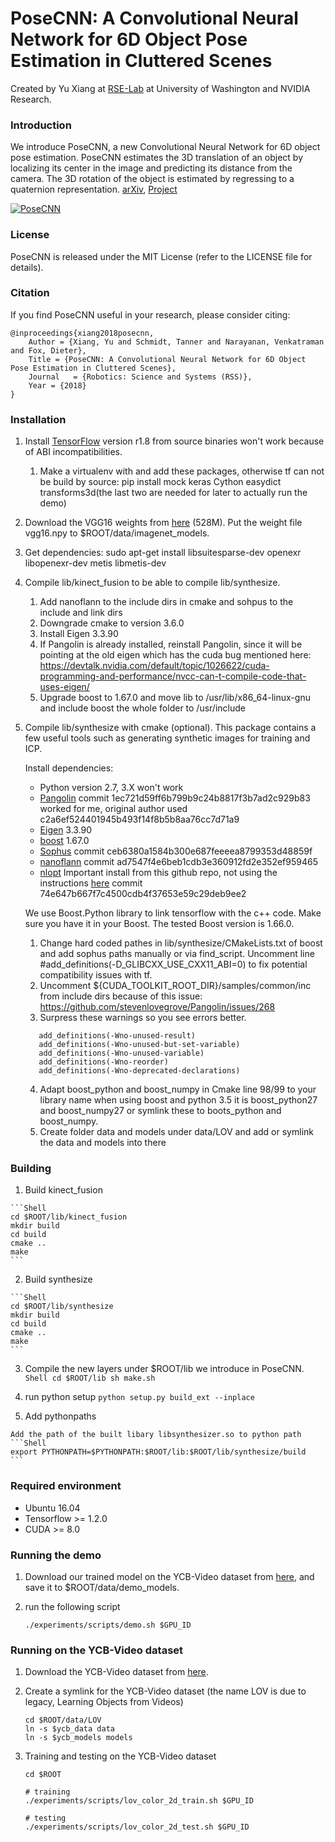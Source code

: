 # PoseCNN: A Convolutional Neural Network for 6D Object Pose Estimation in Cluttered Scenes

Created by Yu Xiang at [RSE-Lab](http://rse-lab.cs.washington.edu/) at University of Washington and NVIDIA Research.

### Introduction

We introduce PoseCNN, a new Convolutional Neural Network for 6D object pose estimation. PoseCNN estimates the 3D translation of an object by localizing its center in the image and predicting its distance from the camera. The 3D rotation of the object is estimated by regressing to a quaternion representation. [arXiv](https://arxiv.org/abs/1711.00199), [Project](https://rse-lab.cs.washington.edu/projects/posecnn/)

[![PoseCNN](http://yuxng.github.io/PoseCNN.png)](https://youtu.be/ih0cCTxO96Y)

### License

PoseCNN is released under the MIT License (refer to the LICENSE file for details).

### Citation

If you find PoseCNN useful in your research, please consider citing:

    @inproceedings{xiang2018posecnn,
        Author = {Xiang, Yu and Schmidt, Tanner and Narayanan, Venkatraman and Fox, Dieter},
        Title = {PoseCNN: A Convolutional Neural Network for 6D Object Pose Estimation in Cluttered Scenes},
        Journal   = {Robotics: Science and Systems (RSS)},
        Year = {2018}
    }

### Installation

1. Install [TensorFlow](https://www.tensorflow.org/get_started/os_setup) version r1.8 from source binaries won't work because of ABI incompatibilities.
      1. Make a virtualenv with and add these packages, otherwise tf can not be build by source: pip install mock keras Cython easydict transforms3d(the last two are needed for later to actually run the demo)

2. Download the VGG16 weights from [here](https://drive.google.com/open?id=1UdmOKrr9t4IetMubX-y-Pcn7AVaWJ2bL) (528M). Put the weight file vgg16.npy to $ROOT/data/imagenet_models.

3. Get dependencies: sudo apt-get install libsuitesparse-dev openexr libopenexr-dev metis libmetis-dev

4. Compile lib/kinect_fusion to be able to compile lib/synthesize. 
    1. Add nanoflann to the include dirs in cmake and sohpus to the include and link dirs
    2. Downgrade cmake to version 3.6.0
    3. Install Eigen 3.3.90
    4. If Pangolin is already installed, reinstall Pangolin, since it will be pointing at the old eigen which has the cuda bug mentioned here: https://devtalk.nvidia.com/default/topic/1026622/cuda-programming-and-performance/nvcc-can-t-compile-code-that-uses-eigen/
    5. Upgrade boost to 1.67.0 and move lib to /usr/lib/x86_64-linux-gnu and include boost the whole folder to /usr/include
    

5. Compile lib/synthesize with cmake (optional). This package contains a few useful tools such as generating synthetic images for training and ICP.

   Install dependencies:
   - Python version 2.7, 3.X won't work
   - [Pangolin](https://github.com/stevenlovegrove/Pangolin) commit 1ec721d59ff6b799b9c24b8817f3b7ad2c929b83 worked for me, original author used c2a6ef524401945b493f14f8b5b8aa76cc7d71a9
   - [Eigen](https://eigen.tuxfamily.org) 3.3.90
   - [boost](https://www.boost.org/) 1.67.0
   - [Sophus](https://github.com/strasdat/Sophus) commit ceb6380a1584b300e687feeeea8799353d48859f
   - [nanoflann](https://github.com/jlblancoc/nanoflann) commit ad7547f4e6beb1cdb3e360912fd2e352ef959465
   - [nlopt](https://github.com/stevengj/nlopt) Important install from this github repo, not using the instructions [here](https://nlopt.readthedocs.io/en/latest/) commit 74e647b667f7c4500cdb4f37653e59c29deb9ee2
   

   We use Boost.Python library to link tensorflow with the c++ code. Make sure you have it in your Boost. The tested Boost version is 1.66.0.

   1. Change hard coded pathes in lib/synthesize/CMakeLists.txt of boost and add sophus paths manually or via find_script. Uncomment line #add_definitions(-D_GLIBCXX_USE_CXX11_ABI=0) to fix potential compatibility issues with tf.
   2. Uncomment ${CUDA_TOOLKIT_ROOT_DIR}/samples/common/inc from include dirs because of this issue: https://github.com/stevenlovegrove/Pangolin/issues/268
   3. Surpress these warnings so you see errors better.
   ```add_definitions(-Wno-sign-compare)
      add_definitions(-Wno-unused-result)
      add_definitions(-Wno-unused-but-set-variable)
      add_definitions(-Wno-unused-variable)
      add_definitions(-Wno-reorder)
      add_definitions(-Wno-deprecated-declarations)
   ```
   4. Adapt boost_python and boost_numpy in Cmake line 98/99 to your library name when using boost and python 3.5 it is boost_python27 and boost_numpy27 or symlink these to boots_python and boost_numpy.
   5. Create folder data and models under data/LOV and add or symlink the data and models into there
   
### Building
   1. Build kinect_fusion
   
    ```Shell
    cd $ROOT/lib/kinect_fusion
    mkdir build
    cd build
    cmake ..
    make
    ```
   2. Build synthesize
   
    ```Shell
    cd $ROOT/lib/synthesize
    mkdir build
    cd build
    cmake ..
    make
    ```
   3. Compile the new layers under $ROOT/lib we introduce in PoseCNN.
    ```Shell
    cd $ROOT/lib
    sh make.sh
    ```
   
   4. run python setup ```python setup.py build_ext --inplace```
   
   5. Add pythonpaths

    Add the path of the built libary libsynthesizer.so to python path
    ```Shell
    export PYTHONPATH=$PYTHONPATH:$ROOT/lib:$ROOT/lib/synthesize/build
    ```

### Required environment
- Ubuntu 16.04
- Tensorflow >= 1.2.0
- CUDA >= 8.0

### Running the demo
1. Download our trained model on the YCB-Video dataset from [here](https://drive.google.com/file/d/1UNJ56Za6--bHGgD3lbteZtXLC2E-liWz/view?usp=sharing), and save it to $ROOT/data/demo_models.

2. run the following script
    ```Shell
    ./experiments/scripts/demo.sh $GPU_ID
    ```

### Running on the YCB-Video dataset
1. Download the YCB-Video dataset from [here](https://rse-lab.cs.washington.edu/projects/posecnn/).

2. Create a symlink for the YCB-Video dataset (the name LOV is due to legacy, Learning Objects from Videos)
    ```Shell
    cd $ROOT/data/LOV
    ln -s $ycb_data data
    ln -s $ycb_models models
    ```

3. Training and testing on the YCB-Video dataset
    ```Shell
    cd $ROOT

    # training
    ./experiments/scripts/lov_color_2d_train.sh $GPU_ID

    # testing
    ./experiments/scripts/lov_color_2d_test.sh $GPU_ID

    ```
